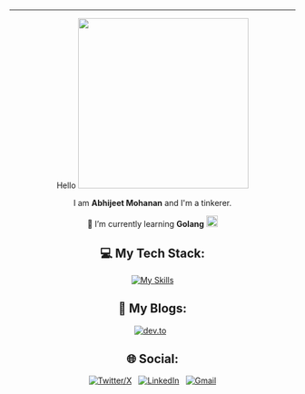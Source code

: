 ###
-------

<!--
  Timeless Document
-->
<div align=center>
Hello <img src="https://media.tenor.com/Og0XNCa_vo8AAAAi/qoobee-hi.gif" width="300px"> </p>


I am <b>Abhijeet Mohanan</b> and I'm a tinkerer. 

🌱 I’m currently learning **Golang** <img src="https://media.tenor.com/TCMWkxIkF9IAAAAi/dancing-gopher.gif" width="20px">

## 💻 My Tech Stack:

<!--
### Cloud
[![My Skills](https://skillicons.dev/icons?i=aws)](https://skillicons.dev)

### Scripting / Programming Language
[![My Skills](https://skillicons.dev/icons?i=bash,py,hcl)](https://skillicons.dev)

### Containerization 
[![My Skills](https://skillicons.dev/icons?i=docker,kubernetes)](https://skillicons.dev)

### Boards 
[![My Skills](https://skillicons.dev/icons?i=raspberrypi,arduino)](https://skillicons.dev)
-->

[![My Skills](https://skillicons.dev/icons?i=linux,docker,kubernetes,aws,bash,gitlab,grafana,py,terraform,raspberrypi,arduino)](https://skillicons.dev)

## 📖 My Blogs:
<p>
    <a target="_blank"href="https://dev.to/abhijeetmohanan"><img alt="dev.to" src="https://img.shields.io/badge/dev.to-0A0A0A?style=for-the-badge&logo=dev.to&logoColor=white" /></a>&nbsp;&nbsp;
</p>

## 🌐 Social:

[![Twitter/X](https://skillicons.dev/icons?i=twitter)](https://twitter.com/Abhijeet_m_) &nbsp;
[![LinkedIn](https://skillicons.dev/icons?i=linkedin)](https://www.linkedin.com/in/abhijeet-mohanan/) &nbsp;
[![Gmail](https://skillicons.dev/icons?i=gmail)](mailto:abhijeetmohanan@gmail.com?subject=Hello%Abhijeet)


</div>

<!--
**abhijeetmohanan/abhijeetmohanan** is a ✨ _special_ ✨ repository because its `README.md` (this file) appears on your GitHub profile.

Here are some ideas to get you started:

- 🔭 I’m currently working on ...
- 🌱 I’m currently learning ...
- 👯 I’m looking to collaborate on ...
- 🤔 I’m looking for help with ...
- 💬 Ask me about ...
- 📫 How to reach me: ...
- 😄 Pronouns: ...
- ⚡ Fun fact: ...
-->
